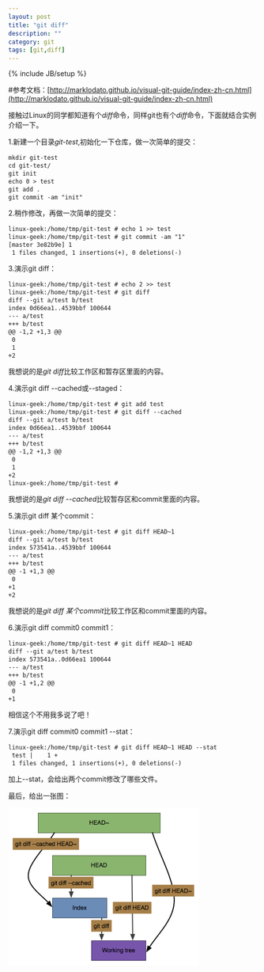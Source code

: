 ```yaml
---
layout: post
title: "git diff"
description: ""
category: git
tags: [git,diff]
---
```

{% include JB/setup %}

#参考文档：[http://marklodato.github.io/visual-git-guide/index-zh-cn.html](http://marklodato.github.io/visual-git-guide/index-zh-cn.html) 

接触过Linux的同学都知道有个*diff*命令，同样git也有个*diff*命令，下面就结合实例介绍一下。  

1.新建一个目录*git-test*,初始化一下仓库，做一次简单的提交：

	mkdir git-test
	cd git-test/
	git init
	echo 0 > test
	git add .
	git commit -am "init"  

2.稍作修改，再做一次简单的提交：  

	linux-geek:/home/tmp/git-test # echo 1 >> test
	linux-geek:/home/tmp/git-test # git commit -am "1"
	[master 3e82b9e] 1
	 1 files changed, 1 insertions(+), 0 deletions(-)  

3.演示git diff：  

	linux-geek:/home/tmp/git-test # echo 2 >> test
	linux-geek:/home/tmp/git-test # git diff
	diff --git a/test b/test
	index 0d66ea1..4539bbf 100644
	--- a/test
	+++ b/test
	@@ -1,2 +1,3 @@
	 0
	 1
	+2
	
我想说的是*git diff*比较工作区和暂存区里面的内容。  

4.演示git diff --cached或--staged：  

	linux-geek:/home/tmp/git-test # git add test
	linux-geek:/home/tmp/git-test # git diff --cached
	diff --git a/test b/test
	index 0d66ea1..4539bbf 100644
	--- a/test
	+++ b/test
	@@ -1,2 +1,3 @@
	 0
	 1
	+2
	linux-geek:/home/tmp/git-test #  

我想说的是*git diff --cached*比较暂存区和commit里面的内容。 

5.演示git diff 某个commit：  

	linux-geek:/home/tmp/git-test # git diff HEAD~1
	diff --git a/test b/test
	index 573541a..4539bbf 100644
	--- a/test
	+++ b/test
	@@ -1 +1,3 @@
	 0
	+1
	+2  

我想说的是*git diff 某个commit*比较工作区和commit里面的内容。 

6.演示git diff commit0 commit1：  

	linux-geek:/home/tmp/git-test # git diff HEAD~1 HEAD
	diff --git a/test b/test
	index 573541a..0d66ea1 100644
	--- a/test
	+++ b/test
	@@ -1 +1,2 @@
	 0
	+1  

相信这个不用我多说了吧！  

7.演示git diff commit0 commit1 --stat：  

	linux-geek:/home/tmp/git-test # git diff HEAD~1 HEAD --stat
	 test |    1 +
	 1 files changed, 1 insertions(+), 0 deletions(-)  

加上--stat，会给出两个commit修改了哪些文件。

最后，给出一张图：  

![git-diff](/images/git-diff.png) 
